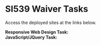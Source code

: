 # SI539 Waiver Tasks
Access the deployed sites at the links below.

**Responsive Web Design Task:**  
**JavaScript/JQuery Task:**
